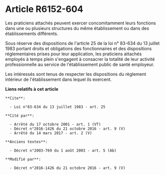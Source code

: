 # Article R6152-604

Les praticiens attachés peuvent exercer concomitamment leurs fonctions dans une ou plusieurs structures du même établissement
ou dans des établissements différents. 

Sous réserve des dispositions de l'article 25 de la loi n° 83-634 du 13 juillet 1983 portant droits et obligations des
fonctionnaires et des dispositions réglementaires prises pour leur application, les praticiens attachés employés à temps
plein s'engagent à consacrer la totalité de leur activité professionnelle au service de l'établissement public de santé
employeur. 

Les intéressés sont tenus de respecter les dispositions du règlement intérieur de l'établissement dans lequel ils exercent.

**Liens relatifs à cet article**

	**Cite**:

	  - Loi n°83-634 du 13 juillet 1983 - art. 25

	**Cité par**:

	  - Arrêté du 17 octobre 2001 - art. 1 (VT)
	  - Décret n°2016-1426 du 21 octobre 2016 - art. 9 (V)
	  - Arrêté du 14 mars 2017 - art. 2 (V)

	**Anciens textes**:

	  - Décret n°2003-769 du 1 août 2003 - art. 5 (Ab)

	**Modifié par**:

	  - Décret n°2016-1426 du 21 octobre 2016 - art. 9 (V)
